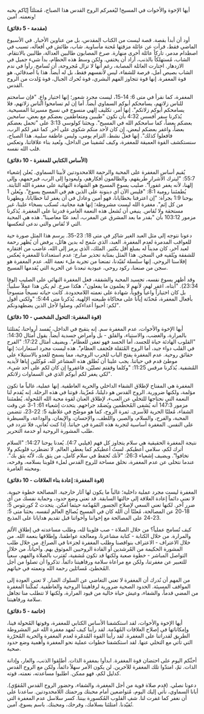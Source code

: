 أيها الإخوة والأخوات في المسيح! ليُغمركم الروح القدس هذا الصباح، مُمتلئاً إيّاكم بحبه ونعمته. آمين!

**(مقدمة - 5 دقائق)**

أود أن أبدأ بقصة. قصة ليست من الكتاب المقدس، بل من عناوين الأخبار. في الأسبوع الماضي فقط، قرأت عن عائلة مزقتها مُحنة مأساوية. شاب، طائش في أفعاله، تسبب في اصطدام مدمر، تاركاً عائلة أخرى منهارة. صرخ المصابون طالبين العدالة، طالبين بالانتقام. الشاب، مُستهلكاً بالذنب، أراد أن يختفي. ولكن وسط هذه الحطام، بدأ شيء جميل في الازدهار. اختارت العائلة المصابة، رغم أنها لا تزال مُجروحة، أن تُسامح. رأوا في ندم الشاب بصيص أمل، فرصة للشفاء، ليس لأنفسهم فقط، بل له أيضاً. هذا يا أصدقائي، هو قوة المغفرة. إنها قوة تتجاوز الفهم البشري، قوة تُحرك الجبال، قوة وُلدت من الروح القدس.

المغفرة، كما نقرأ في متى 6: 14-15، ليست مجرد شعور؛ إنها اختيار واعٍ. "فإن سامحتم للناس زلاتهم، يسامحكم أبوكم السماوي أيضاً. أما إن لم تسامحوا الناس زلاتهم، فلا يسامحكم أبوكم زلاتكم". إنها أمر، تكليف إلهي منسوج في نسيج مسيرتنا المسيحية. يُذكرنا سفر أفسس 4:32 بأن نكون "طيبين ومتعاطفين بعضكم مع بعض، سامحين بعضكم بعضاً، كما سامحكم الله في المسيح". ويحثنا كولوسي 3:13 على "تحمل بعضكم بعضاً، واغفر بعضكم لبعض، إن كان لأحد منكم شكوى على آخر. كما غفر لكم الرب، فافعلوا كذلك". إنها فعلٌ نشط، التزام يومي، وليس عاطفة سلبية. هذا الصباح، سنستكشف القوة العميقة للمغفرة، وكيف تُشفينا من الداخل، وتُعيد بناء علاقاتنا، وتعكس قلب الله نفسه.


**(الأساس الكتابي للمغفرة - 10 دقائق)**

يُقيم أساس المغفرة على المحبة والرحمة اللامحدودتين لأبينا السماوي. يُعلن إشعياء 55:7: "ليترك الأشرار طريقهم، والظالمون أفكارهم، وليعودوا إلى الرب، فيرحمهم، وإلى إلهنا، لأنه يغفر غفوراً". صليب يسوع المسيح هو الشهادة النهائية على مغفرة الله الثابتة. يُطمئننا رومية 8:1: "فليس الآن أي دينونة على الذين هم في المسيح يسوع". ويُعلن 1 يوحنا 1:9 بجرأة: "إن اعترفنا بخطايانا، فهو أمين وعادل في أن يغفر لنا خطايانا، ويطهرنا من كل إثم". مغفرة الله ليست مشروطة؛ إنها هبة مجانية، تُسكب بسخاء علينا، غير مستحقة ولا تُقاس. ينبغي أن تُشعل هذه النعمة الغامرة قدرتنا على المغفرة. يُذكرنا مزمور 103:12 بأن "بقدر ما بعد المشرق عن المغرب، أبعد عنّا معاصينا". هذه هي المحبة التي لا تُقاس والتي ندعى لتعكسها.

دعونا نتوجه إلى مثل العبد الغير شاكِر في متى 18: 23-35. يرسم هذا المثل صورة حية للعواقب المدمرة لعدم المغفرة. العبد، الذي سُمح له بدين هائل، يرفض أن يُظهر رحمة لعبد آخر، كان مديناً له بمبلغ أقل بكثير. الملك، الذي يرمز إلى الله، غاضب من افتقاره للشفقة ويُلقيه في السجن. هذا المثل بمثابة تحذير صارخ: عدم استعدادنا للمغفرة يُعكس إفلاسنا الروحي. إنها سلسلة تُقيّدنا، تمنعنا من تجربة ملء نعمة الله. عدم المغفرة هو سجن من صنعنا، ركود روحي، عبودية تبعدنا عن الحرية التي يُقدمها المسيح.

وقد أظهر يسوع نفسه، تجسيد المحبة والشفقة، فعل المغفرة النهائي على الصليب (لوقا 23:34). "أبتاه، اغفر لهم، لأنهم لا يعلمون ما يفعلون"، هكذا صرخ. لم يكن هذا عملاً سلبياً؛ بل كان اختياراً واعياً وقوياً، شهادة على نعمته اللامحدودة. كانت حياته نسيجاً منسوجاً بأفعال المغفرة، مُحدّثة إياّنا على محاكاة طبيعته الإلهية. يُذكرنا متى 5:44: "ولكني أقول لكم: أحبوا أعداءكم، وصلوا لأجل الذين يضطهدونكم".


**(قوة المغفرة: التحول الشخصي - 10 دقائق)**

أيها الإخوة والأخوات، عدم المغفرة سم. إنه يتقيح في الداخل، يُفسد أرواحنا، يُمتلئنا بالمرارة، والغضب، والاستياء، والقلق - بل وأمراض جسدية أيضاً. يقول أمثال 14:30: "القلوب الهادئة حياة للجسد، أما الحسد فهو تعفن للعظام". ويضيف أمثال 17:22: "الفرح في القلب دواء جيد، أما الروح المُثقلة فتُجفف العظام". هذه ليست مجرد استعارات؛ إنها حقائق روحية. عدم المغفرة يفتح الباب للحرب الروحية، مما يسمح للعدو بالاستيلاء على موطئ قدم في حياتنا. يجب علينا أن نُطلق هذه المشاعر لله، مُوكلين إياها لأيديه المُشفية. يُذكرنا مرقس 11:25: "وكلما وقفتم تصليّن، فاغفروا إن كان لكم على أحد شيء، لكي يغفر لكم أبوكم الذي في السماوات زلاتكم".

المغفرة هي المفتاح لإطلاق الشفاء الداخلي والحرية العاطفية. إنها عملية، غالباً ما تكون مؤلمة، ولكنها ضرورية. الروح القدس هو دليلنا، مُعزّينا، قوتنا في هذه الرحلة. إنه يُقدم لنا النعمة التي نحتاجها للتخلي عن العبء، لإطلاق العنان لقوة محبة الله المُحولة. يُطمئننا مزمور 147:3 أنه يُشفى المُحطّمين ويُضمّد جراحهم. يتحدث إشعياء 61: 1-3 عن وقت الشفاء، مُعلنًا الحرية للأسرى. ثمرة الروح، كما هو موضّح في غلاطية 5: 22-23، تتضمن المحبة، والفرح، والسلام، والصبر، واللطف، والإحسان، والإيمان، والوداعة، والسيطرة على النفس. المغفرة أساسية لتجربة هذه الثمرة في حياتنا. إذا كنت تُعاني، فلا تتردد في طلب المشورة الروحية أو خدمة التحرير.

نتيجة المغفرة الحقيقية هي سلام يتجاوز كل فهم (فيلبي 4:7). يُعدنا يوحنا 14:27: "السلام أترك لكم، سلامي أعطيكم. لستُ أعطيكم كما يعطي العالم. لا تضطرب قلوبكم ولا تخافوا". ويضيف إشعياء 26:3: "لأنك تُحفظ في سلام كامل، من يثق بك، لأنّه يثق بك". عندما نتخلى عن عدم المغفرة، نخلق مساحة للروح القدس لملء قلوبنا بسلامه، وفرحه، ومحبته الغامرة.


**(قوة المغفرة: إعادة بناء العلاقات - 10 دقائق)**

المغفرة ليست مجرد عملية داخلية؛ غالباً ما يكون لها آثار خارجية. المصالحة خطوة حيوية. لا تعني دائماً إعادة العلاقة إلى حالتها السابقة. قد تعني وضع حدود، وحماية نفسك من أي ضرر آخر. لكنها تعني السعي لإصلاح الجسور المُهدّمة حيثما أمكن. يتحدث 2 كورنثوس 5: 18-20 عن المصالحة، مُعلنًا أن الله كان في المسيح يُصالح العالم لنفسه. يحثنا متى 5: 23-24 على المصالحة مع إخواننا وأخواتنا قبل تقديم هدايانا على المذبح.

كيف تُسامح عملياً؟ من خلال الصلاة - صب قلوبنا لله، وطلب مساعدته في إطلاق الألم والمرارة. من خلال الكتابة - كتابة مشاعرنا، ومعالجة عواطفنا، وإطلاقها بنعمة الله. من خلال الاعتراف - الاعتراف بنواقصنا وطلب المغفرة لجزءنا في الصراع. من خلال طلب المشورة الحكيمة من المُرشدين أو القادة الروحيين الموثوق بهم. وأحياناً، من خلال التواصل المباشر - خطوة صعبة ولكنها قد تكون مُشفية، تُقترب بالصلاة والفهم، سعياً للتعبير عن مغفرتنا، ولكن مع مراعاة سلامة ورفاهيتنا دائماً. تذكروا أن تصلوا من أجل المُخطئ، مُسائلين رحمة الله ونعمته في حياتهم.

من المهم أن نُدرك أن المغفرة لا تعني التغاضي عن السلوك الضار. لا تعني العودة إلى المواقف المسيئة. الحدود الصحية ضرورية لرفاهيتنا الروحية والعاطفية. تُمكّننا المغفرة من المضي قدماً، والشفاء، وعيش حياة خالية من قيود المرارة، ولكنها لا تتطلب منا تجاهل سلامة ورفاهيتنا.


**(خاتمة - 5 دقائق)**

أيها الإخوة والأخوات، لقد استكشفنا الأساس الكتابي للمغفرة، وقوتها المُحولة فينا، وإمكاناتها في إصلاح العلاقات المُهدّمة. لقد رأينا كيف تُمهد مغفرة الله غير المشروطة الطريق لقدراتنا على المغفرة. لقد رأينا القوة المُدمّرة لعدم المغفرة والحرية المُحرّرة التي تأتي مع التخلي عنها. لقد استكشفنا خطوات عملية نحو المغفرة وأهمية وضع حدود صحية.

أحثّكم اليوم على احتضان قوة المغفرة. ابدأوا بمغفرة الذات. أطلقوا الذنب، والعار، وإدانة الذات. ثمّ، امتدّوا تلك المغفرة للآخرين. لن يكون الأمر سهلاً دائماً، ولكن مع الروح القدس كدليل لكم، فهو ممكن. اطلبوا مساعدته، نعمته، قوته.

دعونا نصلي. (قدم صلاة قوية من أجل المغفرة، والشفاء، وحضور الروح القدس المُقوّي). أبانا السماوي، نأتي إليك اليوم، مُتواضعين أمام محبتك ورحمتك اللامحدودتين. ساعدنا على أن نغفر كما غفرت لنا. شفِ القلوب المُكسورة بيننا. كسر سلاسل عدم المغفرة التي تُقيّدنا. امتلئنا بسلامك، وفرحك، ومحبتك. باسم يسوع، آمين.